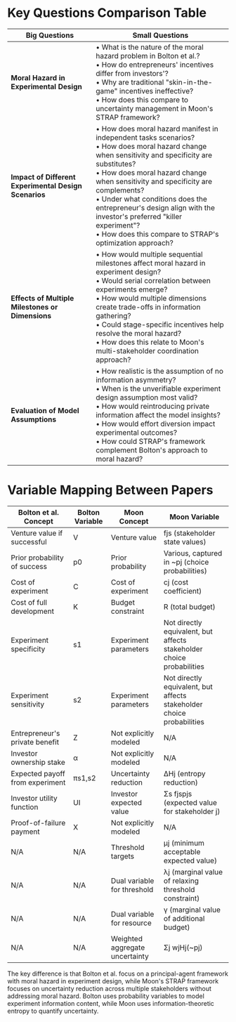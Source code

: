 # Key Questions Comparison Table

|Big Questions|Small Questions|
|---|---|
|**Moral Hazard in Experimental Design**|• What is the nature of the moral hazard problem in Bolton et al.? <br> • How do entrepreneurs' incentives differ from investors'? <br> • Why are traditional "skin-in-the-game" incentives ineffective? <br> • How does this compare to uncertainty management in Moon's STRAP framework?|
|**Impact of Different Experimental Design Scenarios**|• How does moral hazard manifest in independent tasks scenarios? <br> • How does moral hazard change when sensitivity and specificity are substitutes? <br> • How does moral hazard change when sensitivity and specificity are complements? <br> • Under what conditions does the entrepreneur's design align with the investor's preferred "killer experiment"? <br> • How does this compare to STRAP's optimization approach?|
|**Effects of Multiple Milestones or Dimensions**|• How would multiple sequential milestones affect moral hazard in experiment design? <br> • Would serial correlation between experiments emerge? <br> • How would multiple dimensions create trade-offs in information gathering? <br> • Could stage-specific incentives help resolve the moral hazard? <br> • How does this relate to Moon's multi-stakeholder coordination approach?|
|**Evaluation of Model Assumptions**|• How realistic is the assumption of no information asymmetry? <br> • When is the unverifiable experiment design assumption most valid? <br> • How would reintroducing private information affect the model insights? <br> • How would effort diversion impact experimental outcomes? <br> • How could STRAP's framework complement Bolton's approach to moral hazard?|

# Variable Mapping Between Papers

|Bolton et al. Concept|Bolton Variable|Moon Concept|Moon Variable|
|---|---|---|---|
|Venture value if successful|V|Venture value|fjs (stakeholder state values)|
|Prior probability of success|p0|Prior probability|Various, captured in ~pj (choice probabilities)|
|Cost of experiment|C|Cost of experiment|cj (cost coefficient)|
|Cost of full development|K|Budget constraint|R (total budget)|
|Experiment specificity|s1|Experiment parameters|Not directly equivalent, but affects stakeholder choice probabilities|
|Experiment sensitivity|s2|Experiment parameters|Not directly equivalent, but affects stakeholder choice probabilities|
|Entrepreneur's private benefit|Z|Not explicitly modeled|N/A|
|Investor ownership stake|α|Not explicitly modeled|N/A|
|Expected payoff from experiment|πs1,s2|Uncertainty reduction|ΔHj (entropy reduction)|
|Investor utility function|UI|Investor expected value|Σs fjspjs (expected value for stakeholder j)|
|Proof-of-failure payment|X|Not explicitly modeled|N/A|
|N/A|N/A|Threshold targets|μj (minimum acceptable expected value)|
|N/A|N/A|Dual variable for threshold|λj (marginal value of relaxing threshold constraint)|
|N/A|N/A|Dual variable for resource|γ (marginal value of additional budget)|
|N/A|N/A|Weighted aggregate uncertainty|Σj wjHj(~pj)|

The key difference is that Bolton et al. focus on a principal-agent framework with moral hazard in experiment design, while Moon's STRAP framework focuses on uncertainty reduction across multiple stakeholders without addressing moral hazard. Bolton uses probability variables to model experiment information content, while Moon uses information-theoretic entropy to quantify uncertainty.